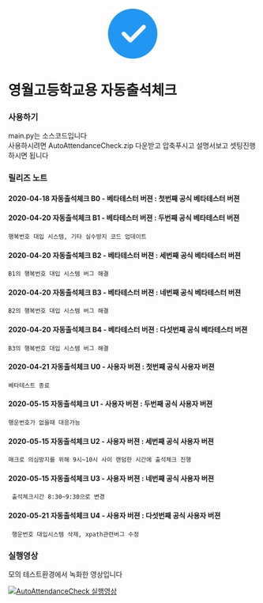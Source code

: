 <p align="center">
<img src="./check.png" width="20%" height="20%" alt="mainimg"></img>
</p>


영월고등학교용 자동출석체크
===


### 사용하기

main.py는 소스코드입니다   
사용하시려면 AutoAttendanceCheck.zip 다운받고 압축푸시고 설명서보고 셋팅진행하시면 됩니다   


### 릴리즈 노트   

#### 2020-04-18 자동출석체크 B0 - 베타테스터 버젼 : 첫번째 공식 베타테스터 버젼   

#### 2020-04-20 자동출석체크 B1 - 베타테스터 버젼 : 두번째 공식 베타테스터 버젼    
    행복번호 대입 시스템, 기타 실수방지 코드 업데이트

#### 2020-04-20 자동출석체크 B2 - 베타테스터 버젼 : 세번째 공식 베타테스터 버젼   
    B1의 행복번호 대입 시스템 버그 해결

#### 2020-04-20 자동출석체크 B3 - 베타테스터 버젼 : 네번째 공식 베타테스터 버젼   
    B2의 행복번호 대입 시스템 버그 해결

#### 2020-04-20 자동출석체크 B4 - 베타테스터 버젼 : 다섯번째 공식 베타테스터 버젼   
    B3의 행복번호 대입 시스템 버그 해결

#### 2020-04-21 자동출석체크 U0 - 사용자 버젼 : 첫번째 공식 사용자 버젼      
    베타테스트 종료   

#### 2020-05-15 자동출석체크 U1 - 사용자 버젼 : 두번째 공식 사용자 버젼      
    행운번호가 없을때 대응가능  
   
#### 2020-05-15 자동출석체크 U2 - 사용자 버젼 : 세번째 공식 사용자 버젼      
    매크로 의심방지를 위해 9시~10시 사이 랜덤한 시간에 출석체크 진행   

#### 2020-05-15 자동출석체크 U3 - 사용자 버젼 : 네번째 공식 사용자 버젼      
     출석체크시간 8:30~9:30으로 변경


#### 2020-05-21 자동출석체크 U4 - 사용자 버젼 : 다섯번째 공식 사용자 버젼      
     행운번호 대입시스템 삭제, xpath관련버그 수정      
    

 ### 실행영상   

모의 테스트환경에서 녹화한 영상입니다   

[![AutoAttendanceCheck 실행영상](https://i.ytimg.com/vi/EAf_zht344o/hqdefault.jpg?sqp=-oaymwEZCNACELwBSFXyq4qpAwsIARUAAIhCGAFwAQ==&rs=AOn4CLA2kH63UYPxGHVojOdWeb-spv4Q0Q)](https://youtu.be/EAf_zht344o)

